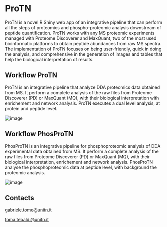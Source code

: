 # ProTN
ProTN is a novel R Shiny web app of an integrative pipeline that can perform all the steps of proteomics and phospho-proteomic analysis downstream of peptide quantification. ProTN works with any MS proteomic experiments managed with Proteome Discoverer and MaxQuant, two of the most used bioinformatic platforms to obtain peptide abundances from raw MS spectra. The implementation of ProTN focuses on being user-friendly, quick in doing the analysis, and comprehensive in the generation of images and tables that help the biological interpretation of results.

## Workflow ProTN
ProTN is an integrative pipeline that analyze DDA proteomics data obtained from MS. It perform a complete analysis of the raw files from Proteome Discoverer (PD) or MaxQuant (MQ), with their biological interpretation with enrichement and network analysis. ProTN executes a dual level analysis, at protein and peptide level.

![image](https://github.com/TebaldiLab/ProTN/assets/39188419/40131264-f8a1-418e-a5f9-588f1c7c037c)

## Workflow PhosProTN
PhosProTN is an integrative pipeline for phosphoproteomic analysis of DDA experimental data obtained from MS. It perform a complete analysis of the raw files from Proteome Discoverer (PD) or MaxQuant (MQ), with their biological interpretation, enrichement and network analysis. 
PhosProTN analyse the phosphoproteomic data at peptide level, with background the proteomic analysis.

![image](https://github.com/TebaldiLab/ProTN/assets/39188419/bc895884-80c7-406f-bf07-f310ef95055c)


## Contacts
gabriele.tome@unitn.it

toma.tebaldi@unitn.it
